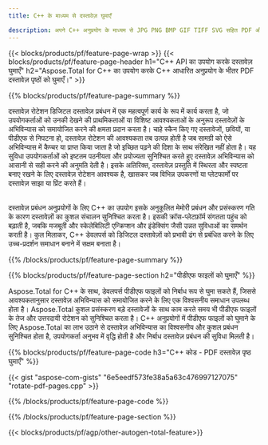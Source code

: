 ```yaml
---
title: C++ के माध्यम से दस्तावेज़ घुमाएँ 

description: अपने C++ अनुप्रयोग के माध्यम से JPG PNG BMP GIF TIFF SVG सहित PDF और छवि फ़ाइलों को घुमाएँ।
---
```


{{< blocks/products/pf/feature-page-wrap >}}
{{< blocks/products/pf/feature-page-header h1="C++ API का उपयोग करके दस्तावेज़ घुमाएँ" h2="Aspose.Total for C++ का उपयोग करके C++ आधारित अनुप्रयोग के भीतर PDF दस्तावेज़ पृष्ठों को घुमाएँ।" >}}

{{% blocks/products/pf/feature-page-summary %}}

दस्तावेज़ रोटेशन डिजिटल दस्तावेज़ प्रबंधन में एक महत्वपूर्ण कार्य के रूप में कार्य करता है, जो उपयोगकर्ताओं को उनकी देखने की प्राथमिकताओं या विशिष्ट आवश्यकताओं के अनुरूप दस्तावेज़ों के अभिविन्यास को समायोजित करने की क्षमता प्रदान करता है। चाहे स्कैन किए गए दस्तावेजों, छवियों, या पीडीएफ से निपटना हो, दस्तावेज़ रोटेशन की आवश्यकता तब उत्पन्न होती है जब सामग्री को ऐसे अभिविन्यास में कैप्चर या प्राप्त किया जाता है जो इच्छित पढ़ने की दिशा के साथ संरेखित नहीं होता है। यह सुविधा उपयोगकर्ताओं को इष्टतम पठनीयता और प्रयोज्यता सुनिश्चित करते हुए दस्तावेज़ अभिविन्यास को आसानी से सही करने की अनुमति देती है। इसके अतिरिक्त, दस्तावेज़ प्रस्तुति में स्थिरता और स्पष्टता बनाए रखने के लिए दस्तावेज़ रोटेशन आवश्यक है, खासकर जब विभिन्न उपकरणों या प्लेटफार्मों पर दस्तावेज़ साझा या प्रिंट करते हैं। <br /><br />

दस्तावेज़ प्रबंधन अनुप्रयोगों के लिए C++ का उपयोग इसके अनुकूलित मेमोरी प्रबंधन और प्रसंस्करण गति के कारण दस्तावेज़ों का कुशल संचालन सुनिश्चित करता है। इसकी क्रॉस-प्लेटफ़ॉर्म संगतता पहुंच को बढ़ाती है, जबकि मजबूती और स्केलेबिलिटी एन्क्रिप्शन और इंडेक्सिंग जैसी उन्नत सुविधाओं का समर्थन करती है। कुल मिलाकर, C++ डेवलपर्स को डिजिटल दस्तावेज़ों को प्रभावी ढंग से प्रबंधित करने के लिए उच्च-प्रदर्शन समाधान बनाने में सक्षम बनाता है।

{{% /blocks/products/pf/feature-page-summary  %}}


{{% blocks/products/pf/feature-page-section  h2="पीडीएफ फाइलों को घुमाएँ" %}}

Aspose.Total for C++ के साथ, डेवलपर्स पीडीएफ फाइलों को निर्बाध रूप से घुमा सकते हैं, जिससे आवश्यकतानुसार दस्तावेज़ अभिविन्यास को समायोजित करने के लिए एक विश्वसनीय समाधान उपलब्ध होता है। Aspose.Total कुशल प्रसंस्करण बड़े दस्तावेजों के साथ काम करते समय भी पीडीएफ फाइलों के तेज और उत्तरदायी रोटेशन को सुनिश्चित करता है। C++ अनुप्रयोगों में पीडीएफ फाइलों को घुमाने के लिए Aspose.Total का लाभ उठाने से दस्तावेज़ अभिविन्यास का विश्वसनीय और कुशल प्रबंधन सुनिश्चित होता है, उपयोगकर्ता अनुभव में वृद्धि होती है और निर्बाध दस्तावेज़ प्रबंधन की सुविधा मिलती है।

{{% blocks/products/pf/feature-page-code h3="C++ कोड - PDF दस्तावेज़ पृष्ठ घुमाएँ" %}}

{{< gist "aspose-com-gists" "6e5eedf573fe38a5a63c476997127075" "rotate-pdf-pages.cpp" >}}

{{% /blocks/products/pf/feature-page-code  %}}

{{% /blocks/products/pf/feature-page-section %}}

{{< blocks/products/pf/agp/other-autogen-total-feature>}}